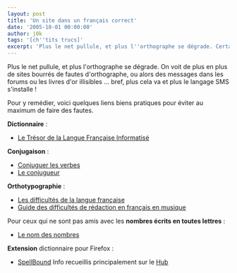 ```yaml
---
layout: post
title: 'Un site dans un français correct'
date: '2005-10-01 00:00:00'
author: j0k
tags: '[ch''tits trucs]'
excerpt: 'Plus le net pullule, et plus l''orthographe se dégrade. Certains essaient le plus possible de ne pas faire de fautes. Voilà quelques liens pour y remédier.'
---
```


Plus le net pullule, et plus l'orthographe se dégrade.  On voit de plus en plus de sites bourrés de fautes d'orthographe, ou alors des messages dans les forums ou les livres d'or illisibles ... bref, plus cela va et plus le langage SMS s'installe !

  Pour y remédier, voici quelques liens biens pratiques pour éviter au maximum de faire des fautes.

 **Dictionnaire** :

 - [Le Trésor de la Langue Française Informatisé](http://atilf.atilf.fr/dendien/scripts/tlfiv4/showps.exe?p=combi.htm;java=no;)

**Conjugaison** :

 - [Conjuguer les verbes](http://www.capeutservir.com/verbes/)
 - [Le conjugueur](http://www.leconjugueur.com)

**Orthotypographie** :

 - [Les difficultés de la langue française](http://www.langueauchat.com/diffic/index_objet.html)
 - [Guide des difficultés de rédaction en français en musique](http://www.mus.ulaval.ca/roberge/gdrm/index.htm)

Pour ceux qui ne sont pas amis avec les **nombres écrits en toutes lettres** :

 - [Le nom des nombres](http://graner.net/nicolas/nombres/nom.php)

**Extension** dictionnaire pour Firefox :

 - [SpellBound](http://spellbound.sourceforge.net/)
  Info recueillis principalement sur le [Hub](http://www.webmaster-hub.com/)
